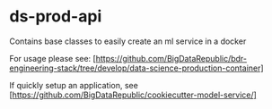 # ds-prod-api
Contains base classes to easily create an ml service in a docker

For usage please see: [https://github.com/BigDataRepublic/bdr-engineering-stack/tree/develop/data-science-production-container]

If quickly setup an application, see [https://github.com/BigDataRepublic/cookiecutter-model-service/]
